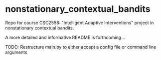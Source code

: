 # nonstationary_contextual_bandits
Repo for course CSC2558: "Intelligent Adaptive Interventions" project in nonstationary contextual bandits.

A more detailed and informative README is forthcoming...

TODO: Restructure main.py to either accept a config file or command line arguments
